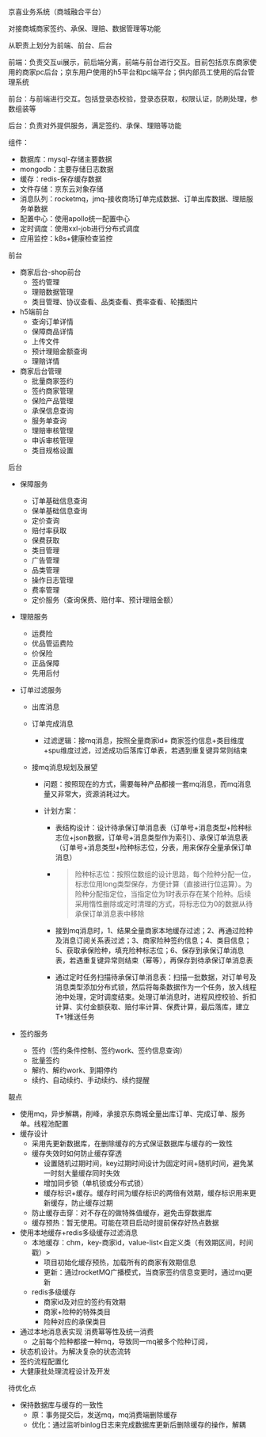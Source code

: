 京喜业务系统（商城融合平台）

对接商城商家签约、承保、理赔、数据管理等功能

从职责上划分为前端、前台、后台

前端：负责交互ui展示，前后端分离，前端与前台进行交互。目前包括京东商家使用的商家pc后台；京东用户使用的h5平台和pc端平台；供内部员工使用的后台管理系统

前台：与前端进行交互。包括登录态校验，登录态获取，权限认证，防刷处理，参数组装等

后台：负责对外提供服务，满足签约、承保、理赔等功能



组件：

- 数据库：mysql-存储主要数据
- mongodb：主要存储日志数据
- 缓存：redis-保存缓存数据
- 文件存储：京东云对象存储
- 消息队列：rocketmq，jmq-接收商场订单完成数据、订单出库数据、理赔服务单数据
- 配置中心：使用apollo统一配置中心
- 定时调度：使用xxl-job进行分布式调度
- 应用监控：k8s+健康检查监控

 

前台

- 商家后台-shop前台
  - 签约管理
  - 理赔数据管理
  - 类目管理、协议查看、品类查看、费率查看、轮播图片
- h5端前台
  - 查询订单详情
  - 保障商品详情
  - 上传文件
  - 预计理赔金额查询
  - 理赔详情
- 商家后台管理
  - 批量商家签约
  - 签约商家管理
  - 保险产品管理
  - 承保信息查询
  - 服务单查询
  - 理赔审核管理
  - 申诉审核管理
  - 类目规格设置

后台

- 保障服务
  - 订单基础信息查询
  - 保单基础信息查询
  - 定价查询
  - 赔付率获取
  - 保费获取
  - 类目管理
  - 广告管理
  - 品类管理
  - 操作日志管理
  - 费率管理
  - 定价服务（查询保费、赔付率、预计理赔金额）
- 理赔服务
  - 运费险
  - 优品管运费险
  - 价保险
  - 正品保障
  - 先用后付
- 订单过滤服务
  - 出库消息

  - 订单完成消息

    - 过滤逻辑：接mq消息，按照全量商家id+ 商家签约信息+类目维度+spu维度过滤，过滤成功后落库订单表，若遇到重复键异常则结束

  - 接mq消息规划及展望

    - 问题：按照现在的方式，需要每种产品都接一套mq消息，而mq消息量又非常大，资源消耗过大。

    - 计划方案：

      - 表结构设计：设计待承保订单消息表（订单号+消息类型+险种标志位+json数据，订单号+消息类型作为索引）、承保订单消息表（订单号+消息类型+险种标志位，分表，用来保存全量承保订单消息）

      - > 险种标志位：按照位数组的设计思路，每个险种分配一位，标志位用long类型保存，方便计算（直接进行位运算）。为险种分配指定位，当指定位为1时表示存在某个险种。后续采用惰性删除或定时清理的方式，将标志位为0的数据从待承保订单消息表中移除

      - 接到mq消息时，1、结果全量商家本地缓存过滤；2、再通过险种及消息订阅关系表过滤；3、商家险种签约信息；4、类目信息；5、获取承保险种，填充险种标志位；6、保存到承保订单消息表，若遇重复键异常则结束（幂等），再保存到待承保订单消息表

      - 通过定时任务扫描待承保订单消息表：扫描一批数据，对订单号及消息类型添加分布式锁，然后将每条数据作为一个任务，放入线程池中处理，定时调度结束。处理订单消息时，进程风控校验、折扣计算、实付金额获取、赔付率计算、保费计算，最后落库，建立T+1推送任务

- 签约服务
  - 签约（签约条件控制、签约work、签约信息查询）
  - 批量签约
  - 解约、解约work、到期停约
  - 续约、自动续约、手动续约、续约提醒

靓点

- 使用mq，异步解耦，削峰，承接京东商城全量出库订单、完成订单、服务单。线程池配置
- 缓存设计
  - 采用先更新数据库，在删除缓存的方式保证数据库与缓存的一致性
  - 缓存失效时如何防止缓存穿透
    - 设置随机过期时间，key过期时间设计为固定时间+随机时间，避免某一时刻大量缓存同时失效
    - 增加同步锁（单机锁或分布式锁）
    - 缓存标识+缓存。缓存时间为缓存标识的两倍有效期，缓存标识用来更新缓存，防止缓存过期
  - 防止缓存击穿：对不存在的做特殊值缓存，避免击穿数据库
  - 缓存预热：暂无使用。可能在项目启动时提前保存好热点数据
- 使用本地缓存+redis多级缓存过滤消息
  - 本地缓存：chm，key-商家id，value-list\<自定义类（有效期区间，时间戳）>
    - 项目初始化缓存预热，加载所有的商家有效期信息
    - 更新：通过rocketMQ广播模式，当商家签约信息变更时，通过mq更新
  - redis多级缓存
    - 商家id及对应的签约有效期
    - 商家+险种的特殊类目
    - 险种对应的承保类目
- 通过本地消息表实现 消费幂等性及统一消费
  - 之前每个险种都接一种mq，导致同一mq被多个险种订阅，
- 状态机设计。为解决复杂的状态流转
- 签约流程配置化
- 大健康批处理流程设计及开发



待优化点

- 保持数据库与缓存的一致性
  - 原：事务提交后，发送mq，mq消费端删除缓存
  - 优化：通过监听binlog日志来完成数据库更新后删除缓存的操作，解耦